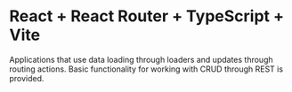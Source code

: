 # React + React Router + TypeScript + Vite

Applications that use data loading through loaders and updates through routing actions.
Basic functionality for working with CRUD through REST is provided.